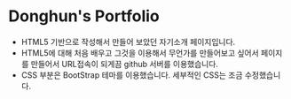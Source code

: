 Donghun's Portfolio
===
* HTML5 기반으로 작성해서 만들어 보았던 자기소개 페이지입니다.
* HTML5에 대해 처음 배우고 그것을 이용해서 무언가를 만들어보고 싶어서 페이지를 만들어서 URL접속이 되게끔 github 서버를 이용했습니다.
* CSS 부분은 BootStrap 테마를 이용했습니다. 세부적인 CSS는 조금 수정했습니다.

